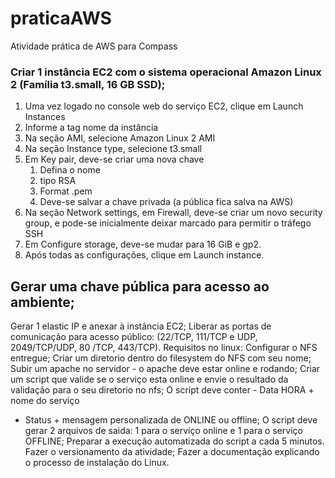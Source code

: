 # praticaAWS
Atividade prática de AWS para Compass

### Criar 1 instância EC2 com o sistema operacional Amazon Linux 2 (Família t3.small, 16 GB SSD);
1. Uma vez logado no console web do serviço EC2, clique em Launch Instances
3. Informe a tag nome da instância
4. Na seção AMI, selecione Amazon Linux 2 AMI
5. Na seção Instance type, selecione t3.small
6. Em Key pair, deve-se criar uma nova chave
   1. Defina o nome
   2. tipo RSA
   3. Format .pem
   4. Deve-se salvar a chave privada (a pública fica salva na AWS)
7. Na seção Network settings, em Firewall, deve-se criar um novo security group, e pode-se inicialmente deixar marcado para permitir o tráfego SSH
8. Em Configure storage, deve-se mudar para 16 GiB e gp2.
9. Após todas as configurações, clique em Launch instance.

## Gerar uma chave pública para acesso ao ambiente;



Gerar 1 elastic IP e anexar à instância EC2;
Liberar as portas de comunicação para acesso
público: (22/TCP, 111/TCP e UDP, 2049/TCP/UDP, 80
/TCP, 443/TCP).
Requisitos no linux:
Configurar o NFS entregue;
Criar um diretorio dentro do filesystem do NFS com
seu nome;
Subir um apache no servidor - o apache deve estar
online e rodando;
Criar um script que valide se o serviço esta online e
envie o resultado da validação para o seu diretorio no
nfs;
O script deve conter - Data HORA + nome do serviço
+ Status + mensagem personalizada de ONLINE ou
offline;
O script deve gerar 2 arquivos de saida: 1 para o
serviço online e 1 para o serviço OFFLINE;
Preparar a execução automatizada do script a cada 5
minutos.
Fazer o versionamento da atividade;
Fazer a documentação explicando o processo de
instalação do Linux. 
